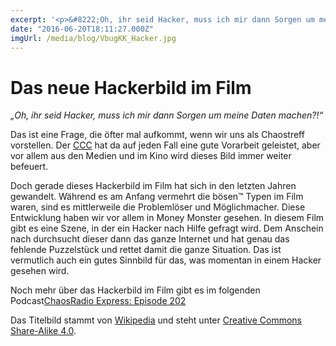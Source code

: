 ```yaml
---
excerpt: '<p>&#8222;Oh, ihr seid Hacker, muss ich mir dann Sorgen um meine Daten machen?!&#8220; Das ist eine Frage, die öfter mal aufkommt, wenn wir uns als Chaostreff vorstellen. Der CCC hat <a href="https://chaostreff-flensburg.de/2016/das-neue-hackerbild-im-film/" class="more-link">[&hellip;]</a></p>'
date: "2016-06-20T18:11:27.000Z"
imgUrl: /media/blog/VbugKK_Hacker.jpg
---
```

# Das neue Hackerbild im Film

<p><em>&#8222;Oh, ihr seid Hacker, muss ich mir dann Sorgen um meine Daten machen?!&#8220;</em></p>
<p>Das ist eine Frage, die öfter mal aufkommt, wenn wir uns als Chaostreff vorstellen. Der <a href="http://ccc.de/">CCC</a> hat da auf jeden Fall eine gute Vorarbeit geleistet, aber vor allem aus den Medien und im Kino wird dieses Bild immer weiter befeuert.</p>
<p>Doch gerade dieses Hackerbild im Film hat sich in den letzten Jahren gewandelt. Während es am Anfang vermehrt die bösen™ Typen im Film waren, sind es mittlerweile die Problemlöser und Möglichmacher. Diese Entwicklung haben wir vor allem in Money Monster gesehen. In diesem Film gibt es eine Szene, in der ein Hacker nach Hilfe gefragt wird. Dem Anschein nach durchsucht dieser dann das ganze Internet und hat genau das fehlende Puzzelstück und rettet damit die ganze Situation. Das ist vermutlich auch ein gutes Sinnbild für das, was momentan in einem Hacker gesehen wird.</p>
<p>Noch mehr über das Hackerbild im Film gibt es im folgenden Podcast<a href="http://cre.fm/podlove/file/460/s/download/c/select-show/cre202-hackerfilme.m4a">ChaosRadio Express: Episode 202</a></p>
<p>Das Titelbild stammt von <a href="https://commons.wikimedia.org/wiki/File:VbugKK_Hacker.jpg">Wikipedia</a> und steht unter <a href="https://creativecommons.org/licenses/by-sa/4.0/deed.en">Creative Commons Share-Alike 4.0</a>.</p>


